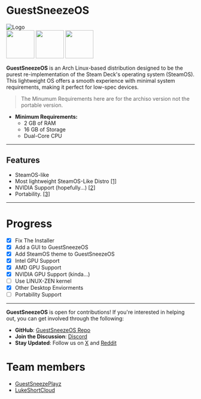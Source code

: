 # GuestSneezeOS
![Logo](https://github.com/GuestSneezeOS-Official/GuestSneezeOS/assets/163439609/32015c8f-8259-48a3-92e6-846248197867)
<br>
[<img src="https://github.com/user-attachments/assets/6b011a7d-106e-4cb3-bdaa-7a7f15d886e6" width="75"/>](https://discord.gg/3dKX6bQw7P)
[<img src="https://github.com/user-attachments/assets/c6a69127-68c7-4086-9e7a-79c9dd4834c2" width="75"/>](https://x.com/guestsneezeplay)
[<img src="https://github.com/user-attachments/assets/1d660c54-cecc-4f53-a57c-f4d761718bf6" width="75"/>](https://www.reddit.com/r/GuestSneezeOS/)

**GuestSneezeOS** is an Arch Linux-based distribution designed to be the purest re-implementation of the Steam Deck's operating system (SteamOS). This lightweight OS offers a smooth experience with minimal system requirements, making it perfect for low-spec devices.

> The Minumum Requirements here are for the archiso version not the portable version.

- **Minimum Requirements:**  
  - 2 GB of RAM 
  - 16 GB of Storage  
  - Dual-Core CPU  

---
## Features
* SteamOS-like
* Most lightweight SteamOS-Like Distro [[1]](https://www.reddit.com/r/DistroHopping/comments/1gz4ea5/comment/lyvrbtk/?utm_source=share&utm_medium=web3x&utm_name=web3xcss&utm_term=1&utm_content=share_button)
* NVIDIA Support (hopefully...) [[2]](https://www.reddit.com/r/FindMeALinuxDistro/comments/1gzulju/comment/lz10u72/?utm_source=share&utm_medium=web3x&utm_name=web3xcss&utm_term=1&utm_content=share_button)
* Portability. [[3]](https://github.com/GuestSneeze-OS/GuestSneezeOS/blob/main/guestsneezeos_install.sh#L107)

---
# Progress
- [X] Fix The Installer
- [X] Add a GUI to GuestSneezeOS
- [X] Add SteamOS theme to GuestSneezeOS
- [X] Intel GPU Support
- [X] AMD GPU Support
- [X] NVIDIA GPU Support (kinda...)
- [ ] Use LINUX-ZEN kernel
- [x] Other Desktop Enviorments
- [ ] Portability Support
---

**GuestSneezeOS** is open for contributions! If you're interested in helping out, you can get involved through the following:  
- **GitHub**: [GuestSneezeOS Repo](https://github.com/GuestSneezeOS-Official/GuestSneezeOS)  
- **Join the Discussion**: [Discord](https://discord.gg/3dKX6bQw7P)  
- **Stay Updated**: Follow us on [X](https://x.com/guestsneezeplay) and [Reddit](https://www.reddit.com/r/GuestSneezeOS/)  

# Team members
- [GuestSneezePlayz](https://github.com/GuestSneezeOSDev)
- [LukeShortCloud](https://github.com/LukeShortCloud)
